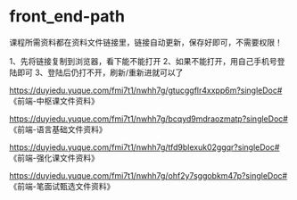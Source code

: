 # front_end-path

课程所需资料都在资料文件链接里，链接自动更新，保存好即可，不需要权限！

1、先将链接复制到浏览器，看下能不能打开
2、如果不能打开，用自己手机号登陆即可
3、登陆后仍打不开，刷新/重新进就可以了

https://duyiedu.yuque.com/fmi7t1/nwhh7g/gtucggflr4xxpp6m?singleDoc# 《前端-中枢课文件资料》

https://duyiedu.yuque.com/fmi7t1/nwhh7g/bcqyd9mdraozmatp?singleDoc# 《前端-语言基础文件资料》

https://duyiedu.yuque.com/fmi7t1/nwhh7g/tfd9blexuk02ggqr?singleDoc# 《前端-强化课文件资料》

https://duyiedu.yuque.com/fmi7t1/nwhh7g/ohf2y7sggobkm47p?singleDoc# 《前端-笔面试甄选文件资料》
